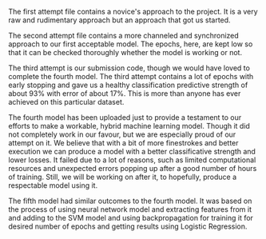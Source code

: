 The first attempt file contains a novice's approach to the project. It is a very raw and rudimentary approach but an approach that got us started.

The second attempt file contains a more channeled and synchronized approach to our first acceptable model. 
The epochs, here, are kept low so that it can be checked thoroughly whether the model is working or not.

The third attempt is our submission code, though we would have loved to complete the fourth model.
The third attempt contains a lot of epochs with early stopping and gave us a healthy classification predictive strength
of about 93% with error of about 17%. This is more than anyone has ever achieved on this particular dataset.

The fourth model has been uploaded just to provide a testament to our efforts to make a workable, hybrid
machine learning model. Though it did not completely work in our favour, but we are especially proud of our attempt on it.
We believe that with a bit of more finestrokes and better execution we can produce a model with a better classificative
strength and lower losses. It failed due to a lot of reasons, such as limited computational resources and unexpected errors
popping up after a good number of hours of training. Still, we will be working on after it, to hopefully, produce a respectable
model using it.

The fifth model had similar outcomes to the fourth model. It was based on the process of using neural network model and extracting 
features from it and adding to the SVM model and using backpropagation for training it for desired number of epochs and
getting results using Logistic Regression.
